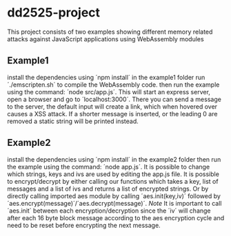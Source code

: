# dd2525-project
This project consists of two examples showing different memory related attacks against JavaScript applications using WebAssembly modules

## Example1
install the dependencies using ´npm install´ in the example1 folder
run ´./emscripten.sh´ to compile the WebAssembly code.
then run the example using the command: ´node src/app.js´.
This will start an express server, open a browser and go to ´localhost:3000´.
There you can send a message to the server, the default input will create a link, which when hovered over causes a XSS attack.
If a shorter message is inserted, or the leading 0 are removed a static string will be printed instead.

## Example2
install the dependencies using ´npm install´ in the example2 folder
then run the example using the command: ´node app.js´.
It is possible to change which strings, keys and ivs are used by editing the app.js file.
It is possible to encrypt/decrypt by either calling our functions which takes a key, list of messages and a list of ivs and returns a list of encrypted strings.
Or by directly calling imported aes module by calling ´aes.init(key,iv)´ followed by ´aes.encrypt(message)´/´aes.decrypt(message)´. 
*Note* It is important to call ´aes.init´ between each encryption/decryption since the ´iv´ will change after each 16 byte block message according to the aes encryption cycle and need to be reset before encrypting the next message.

